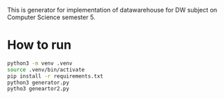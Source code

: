 This is generator for implementation of datawarehouse for DW subject on Computer Science semester 5.

# How to run
```bash
python3 -m venv .venv
source .venv/bin/activate
pip install -r requirements.txt
python3 generator.py
pytho3 geneartor2.py
```
```
```
